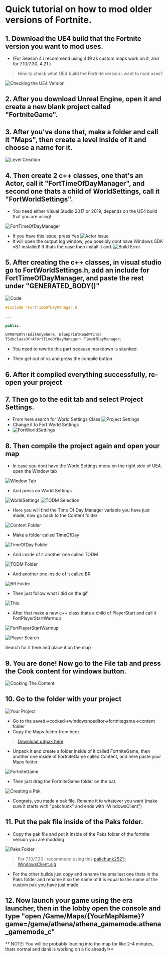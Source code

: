 # Quick tutorial on how to mod older versions of Fortnite.

## 1. Download the UE4 build that the Fortnite version you want to mod uses. 

- (For Season 4 i recommend using 4.19 as custom maps work on it, and for 7.10/7.30, 4.21.)

> How to check what UE4 build the Fortnite version i want to mod uses?

![Checking the UE4 Version](Images/VersionCheck.gif)

## 2. After you download Unreal Engine, open it and create a new blank project called "FortniteGame".

## 3. After you've done that, make a folder and call it "Maps", then create a level inside of it and choose a name for it.
![Level Creation](Images/LevelCreation.gif)

## 4. Then create 2 c++ classes, one that's an Actor, call it "FortTimeOfDayManager", and second one thats a child of WorldSettings, call it "FortWorldSettings".
- You need either Visual Studio 2017 or 2019, depends on the UE4 build that you are using!

![FortTimeOfDayManager](Images/FortTimeOfDayManager.gif)

- If you have this issue, press Yes
![Actor Issue](Images/ActorIssue.png)
- It will open the output log window, you possibly dont have Windows SDK v8.1 installed! If thats the case then install it and.
![Build Error](Images/BuildError.png)

## 5. After creating the c++ classes, in visual studio go to FortWorldSettings.h, add an include for FortTimeOfDayManager, and paste the rest under "GENERATED_BODY()"

 ![Code](Images/Code.gif)

```cpp
#include "FortTimeOfDayManager.h

...

public:

UPROPERTY(EditAnywhere, BlueprintReadWrite)
TSubclassOf<AFortTimeOfDayManager> TimeOfDayManager;
```
 - You need to rewrite this part because markdown is skunked.

- Then get out of vs and press the compile button.

## 6. After it compiled everything successfully, re-open your project

## 7. Then go to the edit tab and select Project Settings.
- From here search for World Settings Class
![Project Settings](Images/ProjectSettings.png)
- Change it to Fort World Settings
- ![FortWorldSettings](Images/FortWorldSettings.png)

## 8. Then compile the project again and open your map
- In case you dont have the World Settings menu on the right side of UE4, open the Window tab

![Window Tab](Images/WindowTab.png)

- And press on World Settings

![WorldSettings](Images/WorldSettings.png)
![TODM Selection](Images/TODMSelection.png)

- Here you will find the Time Of Day Manager variable you have just made, now go back to the Content folder

![Content Folder](Images/ContentFolder.png)

- Make a folder called TimeOfDay

![TimeOfDay Folder](Images/TimeOfDayFolder.png)

- And inside of it another one called TODM

![TODM Folder](Images/TODMFolder.png)

- And another one inside of it called BR

![BR Folder](Images/BRFolder.png)

- Then just follow what i did on the gif

![This](Images/This.gif)

- After that make a new c++ class thats a child of PlayerStart and call it FortPlayerStartWarmup

![FortPlayerStartWarmup](Images/FortPlayerStartWarmup.png)

![Player Search](Images/PlayerSearch.png)

Search for it here and place it on the map 

## 9. You are done! Now go to the File tab and press the Cook content for windows button.

![Cooking The Content](Images/CookingTheContent.png)


## 10. Go to the folder with your project

![Your Project](Images/YourProject.png)

- Go to the saved->cooked->windowsnoeditor->fortnitegame->content folder
- Copy the Maps folder from here.
> [Download u4pak here](Other/u4pak.zip)
- Unpack it and create a folder inside of it called FortniteGame, then another one inside of FortniteGame called Content, and here paste your Maps folder.

![FortniteGame](Images/YourProjectFortniteGame.png)

- Then just drag the FortniteGame folder on the bat.

![Creating a Pak](Images/CreatePak.png)

- Congrats, you made a pak file. Rename it to whatever you want (make sure it starts with "pakchunk" and ends with -WindowsClient")

## 11. Put the pak file inside of the Paks folder.
- Copy the pak file and put it inside of the Paks folder of the fortnite version you are modding

![Paks Folder](Images/PaksFolder.png)

> For 7.10/7.30 i recommend using this [pakchunk2521-WindowsClient.sig](Other/pakchunk2521-WindowsClient.sig)

- For the other builds just copy and rename the smallest one thats in the Paks folder and rename it so the name of it is equal to the name of the custom pak you have just made.

## 12. Now launch your game using the era launcher, then in the lobby open the console and type "open /Game/Maps/{YourMapName}?game=/game/athena/athena_gamemode.athena_gamemode_c"

** NOTE: You will be probably loading into the map for like 2-4 minutes, thats normal and danii is working on a fix already!**

